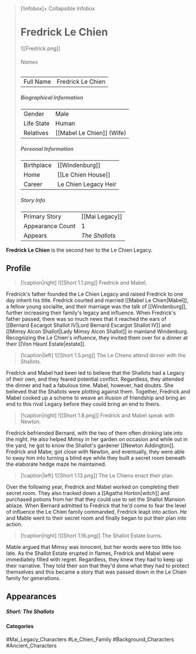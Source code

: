 > [!infobox]+ Collapsible Infobox
> # Fredrick Le Chien
> ![[Fredrick.png]] 
> ###### Names 
> |  |  | 
> | ---- | ---- | 
> | Full Name | Fredrick Le Chien | 
>
> ##### Biographical Information
> |  |  | 
> | ---- | ---- | 
> | Gender | Male | 
> | Life State | Human |
> | Relatives | [[Mabel Le Chien]] (Wife)
> 
> ##### Personal Information
> |  |  | 
> | ---- | ---- | 
> | Birthplace |[[Windenburg]]| 
> | Home |[[Le Chien House]]| 
> | Career | Le Chien Legacy Heir | 
> 
> ##### Story Info
> |  |  | 
> | ---- | ---- | 
> | Primary Story | [[Mai Legacy]] | 
> | Appearance Count | 1 | 
> | Appears | *The Shallots*

**Fredrick Le Chien** is the second heir to the Le Chien Legacy.

## Profile
> [!caption|right]
> ![[Short 1.1.png]] 
> Fredrick and Mabel.

Fredrick's father founded the Le Chien Legacy and raised Fredrick to one day inherit his title. Fredrick courted and married [[Mabel Le Chien|Mabel]], a fellow young socialite, and their marriage was the talk of [[Windenburg]], further increasing their family's legacy and influence. When Fredrick's father passed, there was so much news that it reached the ears of [[Bernard Escargot Shallot IV|Lord Bernard Escargot Shallot IV]] and [[Mimsy Alcon Shallot|Lady Mimsy Alcon Shallot]] in mainland Windenburg. Recognizing the Le Chien's influence, they invited them over for a dinner at their [[Von Haunt Estate|estate]].

> [!caption|left]
> ![[Short 1.5.png]] 
> The Le Chiens attend dinner with the Shallots.

Fredrick and Mabel had been led to believe that the Shallots had a Legacy of their own, and they feared potential conflict. Regardless, they attended the dinner and had a fabulous time. Mabel, however, had doubts. She believed that the Shallots were plotting against them. Together, Fredrick and Mabel cooked up a scheme to weave an illusion of friendship and bring an end to this rival Legacy before they could bring an end to theirs.

> [!caption|right]
> ![[Short 1.8.png]] 
> Fredrick and Mabel speak with Newton.

Fredrick befriended Bernard, with the two of them often drinking late into the night. He also helped Mimsy in her garden on occasion and while out in the yard, he got to know the Shallot's gardener [[Newton Addington]]. Fredrick and Mabe; got close with Newton, and eventually, they were able to sway him into turning a blind eye while they built a secret room beneath the elaborate hedge maze he maintained.

> [!caption|left]
> ![[Short 1.13.png]] 
> The Le Chiens enact their plan.

Over the following year, Fredrick and Mabel worked on completing their secret room. They also tracked down a [[Agatha Horton|witch]] and purchased potions from her that they could use to set the Shallot Mansion ablaze. When Bernard admitted to Fredrick that he'd come to fear the level of influence the Le Chien family commanded, Fredrick leapt into action. He and Mable went to their secret room and finally began to put their plan into action.

> [!caption|right]
> ![[Short 1.16.png]] 
> The Shallot Estate burns.

Mable argued that Mimsy was innocent, but her words were too little too late. As the Shallot Estate erupted in flames, Fredrick and Mabel were immediately filled with regret. Regardless, they knew they had to keep up their narrative. They told their son that they'd done what they had to protect themselves and this became a story that was passed down in the Le Chien family for generations.

## Appearances
##### Short: The Shallots

#### Categories
#Mai_Legacy_Characters #Le_Chien_Family #Background_Characters #Ancient_Characters 